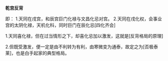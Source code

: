 **乾宫反背**

即：
    1.天同在戌宫，和辰宫巨门化禄与文昌化忌对宫。
    2.天同在戌化权，会事业宫的太阴化禄，天机化科，同时巨门在辰化忌[四化齐会]

1.天同喜化禄，但在过当情形之下，却喜化忌加以激发，这就是[反背格局的原理]

2.但既受激发，便一定是由不利转为有利，由寒微变为通泰，故定之为[否极泰莱]，也是白手起家的典型格局。